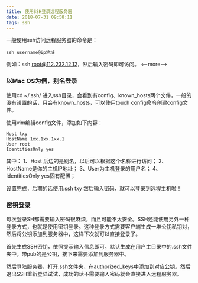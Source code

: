 ```yaml
---
title: 使用SSH登录远程服务器
date: 2018-07-31 09:58:11
tags: ssh
---
```


一般使用ssh访问远程服务器的命令是：
```
ssh username@ip地址
```
例如：ssh root@112.232.12.12，然后输入密码即可访问。
<--more-->
### 以Mac OS为例，别名登录

使用cd ~/.ssh/ 进入ssh目录，会看到有config、known_hosts两个文件，一般的没有设置的话，只会有known_hosts，可以使用touch config命令创建config文件。

使用vim编辑config文件，添加如下内容：
```
Host txy
HostName 1xx.1xx.1xx.1
User root
IdentitiesOnly yes
```
其中： 
1、Host 后边的是别名，以后可以根据这个名称进行访问； 
2、HostName是你的主机IP地址； 
3、User为主机登录的用户名； 
4、IdentitiesOnly yes固有配置；

设置完成，后期的话使用:ssh txy 然后输入密码，就可以登录到远程主机啦！

### 密钥登录

每次登录SH都需要输入密码很麻烦，而且可能不太安全。SSH还能使用另外一种登录方式，也就是使用密钥登录。这种登录方式需要客户端生成一堆公钥私钥对，然后将公钥添加到服务器中，这样下次就可以直接登录了。

首先生成SSH密钥，依照提示输入信息即可。默认生成在用户主目录中的.ssh文件夹中。带pub的是公钥，接下来需要添加到服务器中。

然后登陆服务器，打开.ssh文件夹，在authorized_keys中添加到对应公钥。然后退出SSH重新登陆试试，成功的话不需要输入密码就会直接进入远程服务器。


